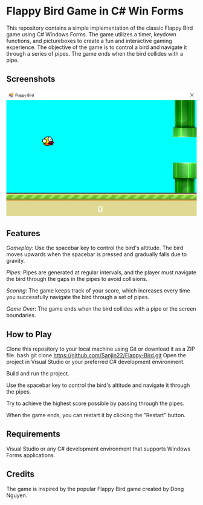 # Flappy Bird Game in C# Win Forms
This repository contains a simple implementation of the classic Flappy Bird game using C# Windows Forms. The game utilizes a timer, keydown functions, and pictureboxes to create a fun and interactive gaming experience. The objective of the game is to control a bird and navigate it through a series of pipes. The game ends when the bird collides with a pipe.

## Screenshots
<img src="/Screenshots/bird.PNG">

## Features
*Gameplay*: Use the spacebar key to control the bird's altitude. The bird moves upwards when the spacebar is pressed and gradually falls due to gravity.

*Pipes*: Pipes are generated at regular intervals, and the player must navigate the bird through the gaps in the pipes to avoid collisions.

*Scoring*: The game keeps track of your score, which increases every time you successfully navigate the bird through a set of pipes.

*Game Over*: The game ends when the bird collides with a pipe or the screen boundaries.

## How to Play
Clone this repository to your local machine using Git or download it as a ZIP file.
bash
git clone https://github.com/Sanjin22/Flappy-Bird.git
Open the project in Visual Studio or your preferred C# development environment.

Build and run the project.

Use the spacebar key to control the bird's altitude and navigate it through the pipes.

Try to achieve the highest score possible by passing through the pipes.

When the game ends, you can restart it by clicking the "Restart" button.

## Requirements
Visual Studio or any C# development environment that supports Windows Forms applications.
## Credits
The game is inspired by the popular Flappy Bird game created by Dong Nguyen.
